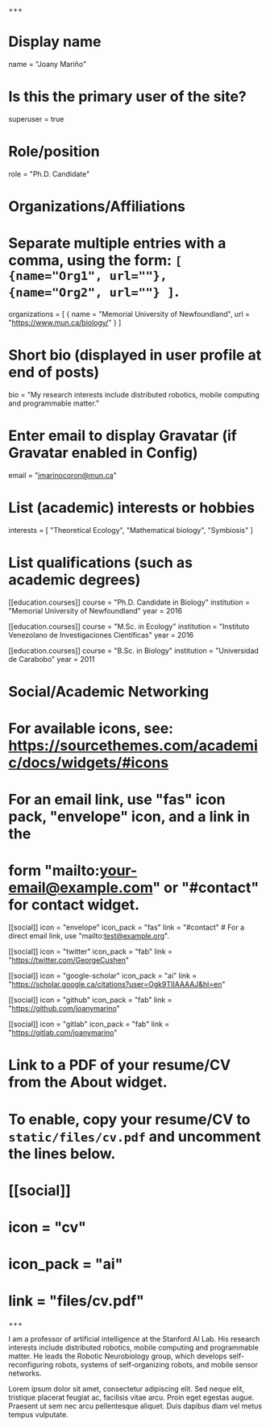 +++
# Display name
name = "Joany Mariño"

# Is this the primary user of the site?
superuser = true

# Role/position
role = "Ph.D. Candidate"

# Organizations/Affiliations
#   Separate multiple entries with a comma, using the form: `[ {name="Org1", url=""}, {name="Org2", url=""} ]`.
organizations = [ { name = "Memorial University of Newfoundland", url = "https://www.mun.ca/biology/" } ]

# Short bio (displayed in user profile at end of posts)
bio = "My research interests include distributed robotics, mobile computing and programmable matter."

# Enter email to display Gravatar (if Gravatar enabled in Config)
email = "jmarinocoron@mun.ca"

# List (academic) interests or hobbies
interests = [
  "Theoretical Ecology",
  "Mathematical biology",
  "Symbiosis"
]

# List qualifications (such as academic degrees)
[[education.courses]]
  course = "Ph.D. Candidate in Biology"
  institution = "Memorial University of Newfoundland"
  year = 2016

[[education.courses]]
  course = "M.Sc. in Ecology"
  institution = "Instituto Venezolano de Investigaciones Científicas"
  year = 2016

[[education.courses]]
  course = "B.Sc. in Biology"
  institution = "Universidad de Carabobo"
  year = 2011

# Social/Academic Networking
# For available icons, see: https://sourcethemes.com/academic/docs/widgets/#icons
#   For an email link, use "fas" icon pack, "envelope" icon, and a link in the
#   form "mailto:your-email@example.com" or "#contact" for contact widget.

[[social]]
  icon = "envelope"
  icon_pack = "fas"
  link = "#contact"  # For a direct email link, use "mailto:test@example.org".

[[social]]
  icon = "twitter"
  icon_pack = "fab"
  link = "https://twitter.com/GeorgeCushen"

[[social]]
  icon = "google-scholar"
  icon_pack = "ai"
  link = "https://scholar.google.ca/citations?user=Ogk9TIIAAAAJ&hl=en"

[[social]]
  icon = "github"
  icon_pack = "fab"
  link = "https://github.com/joanymarino"
  
[[social]]
  icon = "gitlab"
  icon_pack = "fab"
  link = "https://gitlab.com/joanymarino"

# Link to a PDF of your resume/CV from the About widget.
# To enable, copy your resume/CV to `static/files/cv.pdf` and uncomment the lines below.
# [[social]]
#   icon = "cv"
#   icon_pack = "ai"
#   link = "files/cv.pdf"

+++

I am a professor of artificial intelligence at the Stanford AI Lab. His research interests include distributed robotics, mobile computing and programmable matter. He leads the Robotic Neurobiology group, which develops self-reconfiguring robots, systems of self-organizing robots, and mobile sensor networks.

Lorem ipsum dolor sit amet, consectetur adipiscing elit. Sed neque elit, tristique placerat feugiat ac, facilisis vitae arcu. Proin eget egestas augue. Praesent ut sem nec arcu pellentesque aliquet. Duis dapibus diam vel metus tempus vulputate. 
